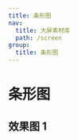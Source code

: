 ```yaml
---
title: 条形图
nav:
  title: 大屏素材库
  path: /screen
group:
  title: 条形图
---
```


# 条形图

## 效果图 1

<code src="../../../example/HorizontalBarDemo/demo1.tsx" background="#040727" height="800px">
